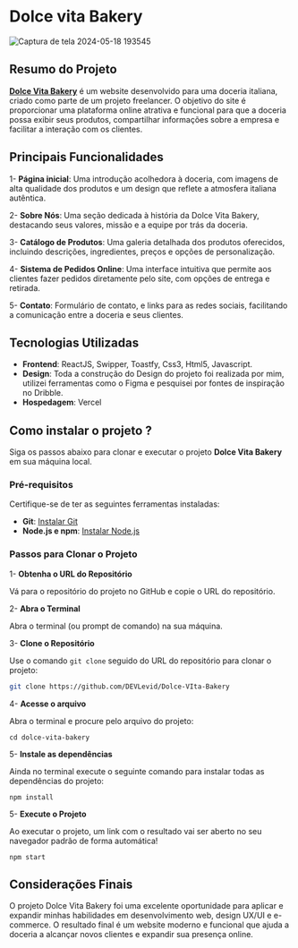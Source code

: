# Dolce vita Bakery 
![Captura de tela 2024-05-18 193545](https://github.com/DEVLevid/Dolce-VIta-Bakery/assets/120687641/8f9cebc3-9cf2-4fe2-a8bf-f4da65bf6690)

## Resumo do Projeto 
[**Dolce Vita Bakery**](https://dolce-vita-bakery.vercel.app/) é um website desenvolvido para uma doceria italiana, criado como parte de um projeto freelancer. O objetivo do site é proporcionar uma plataforma online atrativa e funcional para que a doceria possa exibir seus produtos, compartilhar informações sobre a empresa e facilitar a interação com os clientes.

## Principais Funcionalidades

1- **Página inicial**: Uma introdução acolhedora à doceria, com imagens de alta qualidade dos produtos e um design que reflete a atmosfera italiana autêntica.

2- **Sobre Nós**: Uma seção dedicada à história da Dolce Vita Bakery, destacando seus valores, missão e a equipe por trás da doceria.

3- **Catálogo de Produtos**: Uma galeria detalhada dos produtos oferecidos, incluindo descrições, ingredientes, preços e opções de personalização.

4- **Sistema de Pedidos Online**: Uma interface intuitiva que permite aos clientes fazer pedidos diretamente pelo site, com opções de entrega e retirada.

5- **Contato**: Formulário de contato, e links para as redes sociais, facilitando a comunicação entre a doceria e seus clientes.

## Tecnologias Utilizadas

- **Frontend**: ReactJS, Swipper, Toastfy, Css3, Html5, Javascript.
- **Design**: Toda a construção do Design do projeto foi realizada por mim, utilizei ferramentas como o Figma e pesquisei por fontes de inspiração no Dribble.
- **Hospedagem**: Vercel 

## Como instalar o projeto ?

Siga os passos abaixo para clonar e executar o projeto **Dolce Vita Bakery** em sua máquina local.

### Pré-requisitos

Certifique-se de ter as seguintes ferramentas instaladas:

- **Git**: [Instalar Git](https://git-scm.com/downloads)
- **Node.js e npm**: [Instalar Node.js](https://nodejs.org/)

### Passos para Clonar o Projeto

 1- **Obtenha o URL do Repositório**

 Vá para o repositório do projeto no GitHub e copie o URL do repositório.

 2- **Abra o Terminal**

 Abra o terminal (ou prompt de comando) na sua máquina.

 3- **Clone o Repositório**

 Use o comando `git clone` seguido do URL do repositório para clonar o projeto:
 ```sh
 git clone https://github.com/DEVLevid/Dolce-VIta-Bakery

 ```
4- **Acesse o arquivo**

 Abra o terminal e procure pelo arquivo do projeto:

 ```cd dolce-vita-bakery```

5- **Instale as dependências**

 Ainda no terminal execute o seguinte comando para instalar todas as dependências do    projeto: 

``npm install``

5- **Execute o Projeto**

 Ao executar o projeto, um link com o resultado vai ser aberto no seu navegador padrão de forma automática!

``npm start``
## Considerações Finais 

O projeto Dolce Vita Bakery foi uma excelente oportunidade para aplicar e expandir minhas habilidades em desenvolvimento web, design UX/UI e e-commerce. O resultado final é um website moderno e funcional que ajuda a doceria a alcançar novos clientes e expandir sua presença online.